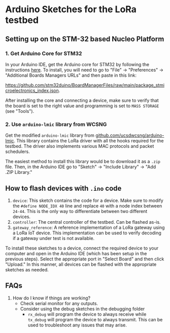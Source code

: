 # Arduino Sketches for the LoRa testbed

## Setting up on the STM-32 based Nucleo Platform

### 1. Get Arduino Core for STM32

In your Arduino IDE, get the Arduino core for STM32 by following the instructions [here](https://github.com/stm32duino/Arduino_Core_STM32#getting-started). To install, you will need to go to "File" -> "Preferences" -> "Additional Boards Managers URLs" and then paste in this link: 

https://github.com/stm32duino/BoardManagerFiles/raw/main/package_stmicroelectronics_index.json. 

After installing the core and connecting a device, make sure to verify that the board is set to the right value and programming is set to `MASS STORAGE` (see "Tools").

### 2. Use `arduino-lmic` library from WCSNG

Get the modified `arduino-lmic` library from [github.com/ucsdwcsng/arduino-lmic](https://github.com/ucsdwcsng/arduino-lmic#installing). This library contains the LoRa driver with all the hooks required for the testbed. The driver also implements various MAC protocols and packet schedulers. 

The easiest method to install this library would be to download it as a `.zip` file. Then, in the Arduino IDE go to "Sketch" -> "Include Library" -> "Add .ZIP Library."

## How to flash devices with `.ino` code 

1. `device`: This sketch contains the code for a device. Make sure to modify the `#define NODE_IDX 40` line and replace `40` with a node index between `24-44`. This is the only way to differentiate between two different devices.
2. `controller`: The central controller of the testbed. Can be flashed as-is.
3. `gateway_reference`: A reference implementation of a LoRa gateway using a LoRa IoT device. This implementation can be used to verify decoding if a gateway under test is not available.

To install these sketches to a device, connect the required device to your computer and open in the Arduino IDE (which has been setup in the previous steps). Select the appropriate port in "Select Board" and then click "Upload." In this manner, all devices can be flashed with the appropriate sketches as needed. 

## FAQs

1. How do I know if things are working?
    - Check serial monitor for any outputs. 
    - Consider using the debug sketches in the debugging folder
      - `rx_debug` will program the device to always receive while `tx_debug` will program the device to always transmit. This can be used to troubleshoot any issues that may arise. 